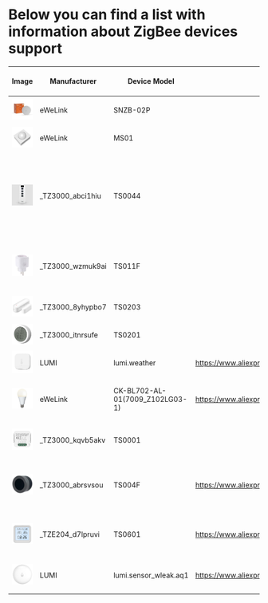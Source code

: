 # Below you can find a list with information about ZigBee devices support

|Image | Manufacturer  | Device Model  | Device Link    | What Works                                | What Doesn't Work   | Notes         |
| - | ------------- | ------------- | -------------  | -------------                             | -------------       | ------------- |
|<img src="./images/eWeLink.SNZB-02P.jpg?raw=true" width=100px/>| eWeLink       | SNZB-02P      |                | Temperature<br>Humidity<br>Battery |                     |               |
|<img src="./images/eWeLink.MS01.png?raw=true" width=100px/>| eWeLink  | MS01  |                |Battery<br>Motion detection|                     |                     | |
|<img src="./images/_TZ3000_abci1hiu.TS0044.webp?raw=true" width=100px/>|_TZ3000_abci1hiu|TS0044| | |Button commands are currently not sent via MQTT.<br>Battery level is not detected correctly|Expose 4 clusters ON/OFF<br>Drains battery quickly|
|<img src="./images/_TZ3000_wzmuk9ai.TS011F.png?raw=true" width=100px/>|_TZ3000_wzmuk9ai|TS011F| |ON/OFF|Does not support voltage, current, and power reporting|Requires development of pooling functionality|
|<img src="./images/_TZ3000_8yhypbo7.TS0203.png?raw=true" width=100px/>|_TZ3000_8yhypbo7|TS0203| |Battery<br>Door status (closed/open)| | |
|<img src="./images/_TZ3000_itnrsufe.TS0201.png?raw=true" width=100px/>|_TZ3000_itnrsufe|TS0201| |Temperature<br>Humidity<br>Battery| |Drains battery quickly|
|<img src="./images/LUMI.lumi.weather.webp?raw=true" width=100px/>|LUMI|lumi.weather|https://www.aliexpress.com/item/1005007471041068.html|Temperature<br>Humidity<br>Pressure|Battery| |
|<img src="./images/eWeLink.CK-BL702-AL-01(7009_Z102LG03-1).png?raw=true" width=100px/>|eWeLink|CK-BL702-AL-01(7009_Z102LG03-1)|https://www.aliexpress.com/item/1005007183053442.html|ON/OFF<br>Brightness<br>Color<br>Color temperature|Touchlink||
|<img src="./images/_TZ3000_kqvb5akv.TS0001.png?raw=true" width=100px/>|_TZ3000_kqvb5akv|TS0001| |ON/OFF<br>Voltage<br>Crrent<br>Power| | |
|<img src="./images/_TZ3000_abrsvsou.TS004F.png?raw=true" width=100px/>|_TZ3000_abrsvsou|TS004F|https://www.aliexpress.com/item/1005007475312050.html|Battery|Button commands are currently not sent via MQTT| | |
|<img src="./images/_TZE204_d7lpruvi.TS0601.png?raw=true" width=100px/>|_TZE204_d7lpruvi|TS0601|https://www.aliexpress.com/item/1005006861229185.html|Date/Time sync<br>Temperature<br>Humidity<br>Battery||Requires SLZB-OS v2.9.5 or higher|
|<img src="./images/LUMI.lumi.sensor_wleak.aq1.png?raw=true" width=100px/>|LUMI|lumi.sensor_wleak.aq1|https://www.aliexpress.com/item/1005006209143082.html|Flood|Battery|Requires SLZB-OS v2.9.3 or higher|